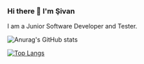 ### Hi there 👋 I'm  Şivan 

I am a Junior Software Developer and Tester.

![Anurag's GitHub stats](https://github-readme-stats.vercel.app/api?username=sivanmiroglu&show_icons=true&theme=highcontrast)

[![Top Langs](https://github-readme-stats.vercel.app/api/top-langs/?username=sivanmiroglu&langs_count=8)](https://github.com/anuraghazra/github-readme-stats)
